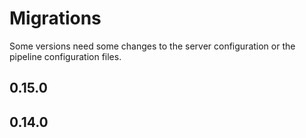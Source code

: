 # Migrations

Some versions need some changes to the server configuration or the pipeline configuration files.

## 0.15.0

## 0.14.0
